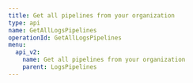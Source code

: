 ```yaml
---
title: Get all pipelines from your organization
type: api
name: GetAllLogsPipelines
operationId: GetAllLogsPipelines
menu:
  api_v2:
    name: Get all pipelines from your organization
    parent: LogsPipelines
---
```

